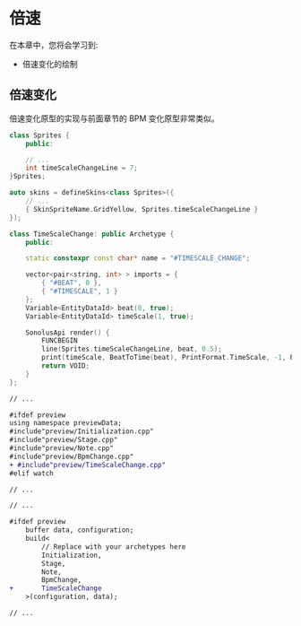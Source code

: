 # 倍速

在本章中，您将会学习到:

- 倍速变化的绘制

## 倍速变化

倍速变化原型的实现与前面章节的 BPM 变化原型非常类似。

```cpp title='/engine/skins.cpp'
class Sprites {
	public:

    // ...
    int timeScaleChangeLine = 7;
}Sprites;

auto skins = defineSkins<class Sprites>({
    // ...
    { SkinSpriteName.GridYellow, Sprites.timeScaleChangeLine }
});
```

```cpp title='/engine/preview/TimeScaleChange.cpp'
class TimeScaleChange: public Archetype {
    public:

    static constexpr const char* name = "#TIMESCALE_CHANGE";

    vector<pair<string, int> > imports = {
        { "#BEAT", 0 }, 
        { "#TIMESCALE", 1 }
    };
    Variable<EntityDataId> beat(0, true);
    Variable<EntityDataId> timeScale(1, true);

    SonolusApi render() {
        FUNCBEGIN
        line(Sprites.timeScaleChangeLine, beat, 0.5);
        print(timeScale, BeatToTime(beat), PrintFormat.TimeScale, -1, PrintColor.Yellow, true);
        return VOID;
    }
};
```

```diff title="/engine/engine.cpp"
// ...

#ifdef preview
using namespace previewData;
#include"preview/Initialization.cpp"
#include"preview/Stage.cpp"
#include"preview/Note.cpp"
#include"preview/BpmChange.cpp"
+ #include"preview/TimeScaleChange.cpp"
#elif watch

// ...
```

```diff title="/main.cpp"
// ...

#ifdef preview
    buffer data, configuration;
    build<
        // Replace with your archetypes here
        Initialization,
        Stage,
        Note,
        BpmChange,
+       TimeScaleChange
    >(configuration, data);

// ...
```